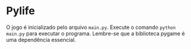 # Pylife

O jogo é inicializado pelo arquivo `main.py`. Execute o comando `python main.py` para executar o programa. Lembre-se que a biblioteca pygame é uma dependência essencial.
